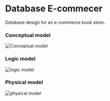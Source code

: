 # Database E-commecer
Database design for an e-commerce book store.

### Conceptual model

![Conceptual model](https://github.com/felipefrx/db_e-commerce/blob/main/models/modelo_conceitual.png)


### Logic model

![logic model](https://github.com/felipefrx/db_e-commerce/blob/main/models/modelo_l%C3%B3gico.png)


### Physical model

![physical model](https://github.com/felipefrx/db_e-commerce/blob/main/models/modelo_f%C3%ADsico.png)
